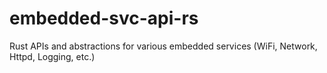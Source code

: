 # embedded-svc-api-rs
Rust APIs and abstractions for various embedded services (WiFi, Network, Httpd, Logging, etc.)
